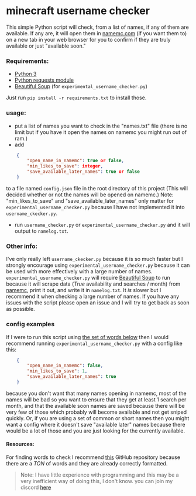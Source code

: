 # minecraft username checker

This simple Python script will check, from a list of names, if any of them are available. If any are, it will open them in [namemc.com](https://namemc.com/) (if you want them to) on a new tab in your web browser for you to confirm if they are truly available or just "available soon."

### Requirements:
- [Python 3](https://www.python.org/)
- [Python requests module](https://requests.readthedocs.io/en/master/)
- [Beautiful Soup](https://www.crummy.com/software/BeautifulSoup/bs4/doc/) (for `experimental_username_checker.py`)

Just run `pip install -r requirements.txt` to install those.


### usage:
- put a list of names you want to check in the "names.txt" file (there is no limit but if you have it open the names on namemc you might run out of ram.)
- add
```json
    {
        "open_name_in_namemc": true or false,
        "min_likes_to_save": integer,
        "save_available_later_names": true or false
    }
```
 to a file named `config.json` file in the root directory of this project (This will decided whether or not the names will be opened on namemc.) Note: "min_likes_to_save" and "save_available_later_names" only matter for `experimental_username_checker.py` because I have not implemented it into `username_ckecker.py`.
-  run `username_checker.py` or `experimental_username_checker.py` and it will output to `namelog.txt`.

### Other info:
I've only really left `username_ckecker.py` because it is so much faster but I strongly encourage using `experimental_username_checker.py` because it can be used with more effectively with a large number of names.  `experimental_username_checker.py` will require [Beautiful Soup](https://www.crummy.com/software/BeautifulSoup/bs4/doc/) to run because it will scrape data (*True* availability and searches / month) from [namemc](https://namemc.com/), print it out, and write it in `namelog.txt`. It *is* slower but I recommend it when checking a large number of names.
If you have any issues with the script please open an issue and I will try to get back as soon as possible.
### config examples
If I were to run this script using [the set of words below](https://github.com/dwyl/english-words) then I would recommend running `experimental_username_checker.py` with a config like this:
```json
    {
        "open_name_in_namemc": false,
        "min_likes_to_save": 1,
        "save_available_later_names": true
    }
```
because you don't want that many names opening in namemc, most of the names will be bad so you want to ensure that they get at least 1 search per month, and that the available soon names are saved because there will be very few of those which probably will become available and not get sniped quickly. Or, if you are using a set of common or short names then you might want a config where it doesn't save "available later" names because there would be a lot of those and you are just looking for the currently available.

#### Resources:
For finding words to check I recommend [this](https://github.com/dwyl/english-words) GitHub repository because there are a *TON* of words and they are already correctly formatted.


> Note: I have little experience with programming and this may be a very inefficient way of doing this, I don't know. you can join my discord [here](https://discord.gg/jZm4qNF)
